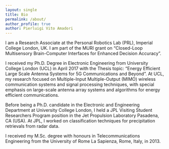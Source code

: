 ```yaml
---
layout: single
title: Bio
permalink: /about/
author_profile: true
author: Pierluigi Vito Amadori
---
```


I am a Research Associate at the Personal Robotics Lab (PRL), Imperial College London, UK. I am part of the MURI grant on “Closed-Loop Multisensory Brain-Computer Interfaces for Enhanced Decision Accuracy”.

I received my Ph.D. Degree in Electronic Engineering from University College London (UCL) in April 2017 with the Thesis topic: “Energy Efficient Large Scale Antenna Systems for 5G Communications and Beyond”. At UCL, my research focused on Multiple-Input Multiple-Output (MIMO) wireless communication systems and signal processing techniques, with special emphasis on large-scale antenna array systems and algorithms for energy efficient communications.

Before being a Ph.D. candidate in the Electronic and Engineering Department at University College London, I held a JPL Visiting Student Researchers Program position in the Jet Propulsion Laboratory Pasadena, CA (USA). At JPL, I worked on classification techniques for precipitation retrievals from radar data.

I received my M.Sc. degree with honours in Telecommunications Engineering from the University of Rome La Sapienza, Rome, Italy, in 2013.